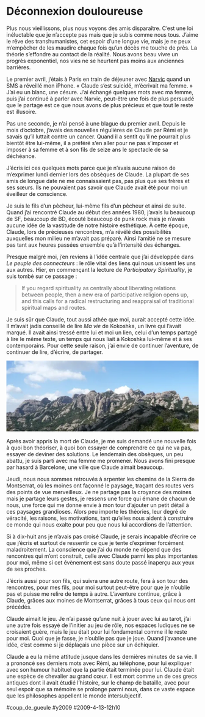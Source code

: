 # Déconnexion douloureuse

Plus nous vieillissons, plus nous voyons des amis disparaître. C’est une loi inéluctable que je n’accepte pas mais que je subis comme nous tous. J’aime le rêve des transhumanistes, cet espoir d’une longue vie, mais je ne peux m’empêcher de les maudire chaque fois qu’un décès me touche de près. La théorie s’effondre au contact de la réalité. Nous avons beau vivre un progrès exponentiel, nos vies ne se heurtent pas moins aux anciennes barrières.

Le premier avril, j’étais à Paris en train de déjeuner avec [Narvic](http://novovision.fr) quand un SMS a réveillé mon iPhone. « Claude s’est suicidé, m’écrivait ma femme. » J’ai eu un blanc, une césure. J’ai échangé quelques mots avec ma femme, puis j’ai continué à parler avec Narvic, peut-être une fois de plus persuadé que le partage est ce que nous avons de plus précieux et que tout le reste est illusoire.

Pas une seconde, je n’ai pensé à une blague du premier avril. Depuis le mois d’octobre, j’avais des nouvelles régulières de Claude par Rémi et je savais qu’il luttait contre un cancer. Quand il a sentit qu’il ne pourrait plus bientôt être lui-même, il a préféré s’en aller pour ne pas s’imposer et imposer à sa femme et à son fils de seize ans le spectacle de sa déchéance.

J’écris ici ces quelques mots parce que je n’avais aucune raison de m’exprimer lundi dernier lors des obsèques de Claude. La plupart de ses amis de longue date ne me connaissaient pas, pas plus que ses frères et ses sœurs. Ils ne pouvaient pas savoir que Claude avait été pour moi un éveilleur de conscience.

Je suis le fils d’un pêcheur, lui-même fils d’un pêcheur et ainsi de suite. Quand j’ai rencontré Claude au début des années 1980, j’avais lu beaucoup de SF, beaucoup de BD, écouté beaucoup de punk rock mais je n’avais aucune idée de la vastitude de notre histoire esthétique. À cette époque, Claude, lors de précieuses rencontres, m’a révélé des possibilités auxquelles mon milieu ne m’avait pas préparé. Ainsi l’amitié ne se mesure pas tant aux heures passées ensemble qu’à l’intensité des échanges.

Presque malgré moi, j’en reviens à l’idée centrale que j’ai développée dans *Le peuple des connecteurs* : le rôle vital des liens qui nous unissent les uns aux autres. Hier, en commençant la lecture de *Participatory Spirituality*, je suis tombé sur ce passage :

> If you regard spirituality as centrally about liberating relations between people, then a new era of participative religion opens up, and this calls for a radical restructuring and reappraisal of traditional spiritual maps and routes.

Je suis sûr que Claude, tout aussi athée que moi, aurait accepté cette idée. Il m’avait jadis conseillé de lire *Ma vie* de Kokoshka, un livre qui l’avait marqué. Il avait ainsi tressé entre lui et moi un lien, celui d’un temps partagé à lire le même texte, un temps qui nous liait à Kokoshka lui-même et à ses contemporains. Pour cette seule raison, j’ai envie de continuer l’aventure, de continuer de lire, d’écrire, de partager.

![montserat](_i/montserat.webp)

Après avoir appris la mort de Claude, je me suis demandé une nouvelle fois à quoi bon théoriser, à quoi bon essayer de comprendre ce qui ne va pas, essayer de deviner des solutions. Le lendemain des obsèques, un peu abattu, je suis parti avec ma femme me promener. Nous avons fini presque par hasard à Barcelone, une ville que Claude aimait beaucoup.

Jeudi, nous nous sommes retrouvés à arpenter les chemins de la Sierra de Montserrat, où les moines ont façonné le paysage, traçant des routes vers des points de vue merveilleux. Je ne partage pas la croyance des moines mais je partage leurs gestes, je ressens une force qui émane de chacun de nous, une force qui me donne envie à mon tour d’ajouter un petit détail à ces paysages grandioses. Alors peu importe les théories, leur degré de véracité, les raisons, les motivations, tant qu’elles nous aident à construire ce monde qui nous exalte pour peu que nous lui accordions de l’attention.

Si à dix-huit ans je n’avais pas croisé Claude, je serais incapable d’écrire ce que j’écris et surtout de ressentir ce que je tente d’exprimer forcément maladroitement. La conscience que j’ai du monde ne dépend que des rencontres qui m’ont construit, celle avec Claude parmi les plus importantes pour moi, même si cet évènement est sans doute passé inaperçu aux yeux de ses proches.

J’écris aussi pour son fils, qui suivra une autre route, fera à son tour des rencontres, pour mes fils, pour moi surtout peut-être pour que je n’oublie pas et puisse me relire de temps à autre. L’aventure continue, grâce à Claude, grâces aux moines de Montserrat, grâces à tous ceux qui nous ont précédés.

Claude aimait le jeu. Je n’ai passé qu’une nuit à jouer avec lui au tarot, j’ai une autre fois essayé de l’initier au jeu de rôle, nos espaces ludiques ne se croisaient guère, mais le jeu était pour lui fondamental comme il le reste pour moi. Quoi que je fasse, je n’oublie pas que je joue. Quand j’avance une idée, c’est comme si je déplaçais une pièce sur un échiquier.

Claude a eu la même attitude jusque dans les dernières minutes de sa vie. Il a prononcé ses derniers mots avec Rémi, au téléphone, pour lui expliquer avec son humour habituel que la partie était terminée pour lui. Claude était une espèce de chevalier au grand cœur. Il est mort comme un de ces grecs antiques dont il avait étudié l’histoire, sur le champ de bataille, avec pour seul espoir que sa mémoire se prolonge parmi nous, dans ce vaste espace que les philosophes appellent le monde intersubjectif.

#coup_de_gueule #y2009 #2009-4-13-12h10
